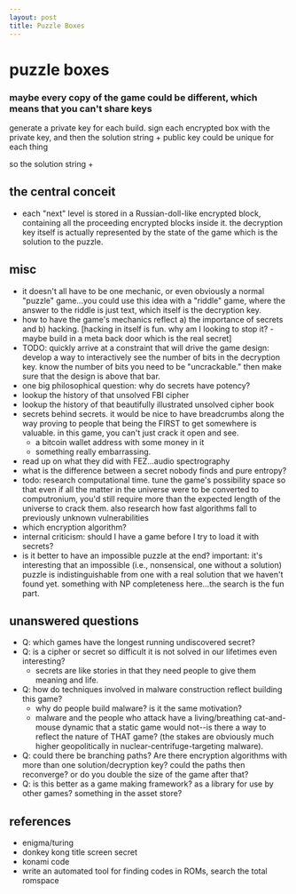 ```yaml
---
layout: post
title: Puzzle Boxes
---
```


# puzzle boxes

### maybe every copy of the game could be different, which means that you can't share keys

generate a private key for each build.
sign each encrypted box with the private key, and then the solution string + public key could be unique for each thing

so the solution string + 

## the central conceit
  - each "next" level is stored in a Russian-doll-like encrypted block, containing all the proceeding encrypted blocks inside it. the decryption key itself is actually represented by the state of the game which is the solution to the puzzle.

## misc
  - it doesn't all have to be one mechanic, or even obviously a normal "puzzle" game...you could use this idea with a "riddle" game, where the answer to the riddle is just text, which itself is the decryption key.
  - how to have the game's mechanics reflect a) the importance of secrets and b) hacking. [hacking in itself is fun. why am I looking to stop it? -maybe build in a meta back door which is the real secret]
  - TODO: quickly arrive at a constraint that will drive the game design: develop a way to interactively see the number of bits in the decryption key. know the number of bits you need to be "uncrackable." then make sure that the design is above that bar.
  - one big philosophical question: why do secrets have potency?
  - lookup the history of that unsolved FBI cipher
  - lookup the history of that beautifully illustrated unsolved cipher book
  - secrets behind secrets. it would be nice to have breadcrumbs along the way proving to people that being the FIRST to get somewhere is valuable. in this game, you can't just crack it open and see.
    - a bitcoin wallet address with some money in it
    - something really embarrassing.
  - read up on what they did with FEZ...audio spectrography
  - what is the difference between a secret nobody finds and pure entropy?
  - todo: research computational time. tune the game's possibility space so that even if all the matter in the universe were to be converted to computronium, you'd still require more than the expected length of the universe to crack them. also research how fast algorithms fall to previously unknown vulnerabilities
  - which encryption algorithm?
  - internal criticism: should I have a game before I try to load it with secrets?
  - is it better to have an impossible puzzle at the end? important: it's interesting that an impossible (i.e., nonsensical, one without a solution) puzzle is indistinguishable from one with a real solution that we haven't found yet. something with NP completeness here...the search is the fun part.

## unanswered questions
  - Q: which games have the longest running undiscovered secret?
  - Q: is a cipher or secret so difficult it is not solved in our lifetimes even interesting?
    - secrets are like stories in that they need people to give them meaning and life.
  - Q: how do techniques involved in malware construction reflect building this game?
    - why do people build malware? is it the same motivation?
    - malware and the people who attack have a living/breathing cat-and-mouse dynamic that a static game would not--is there a way to reflect the nature of THAT game? (the stakes are obviously much higher geopolitically in nuclear-centrifuge-targeting malware).
  - Q: could there be branching paths? Are there encryption algorithms with more than one solution/decryption key? could the paths then reconverge? or do you double the size of the game after that?
  - Q: is this better as a game making framework? as a library for use by other games? something in the asset store?

## references
  - enigma/turing
  - donkey kong title screen secret
  - konami code
  - write an automated tool for finding codes in ROMs, search the total romspace 

